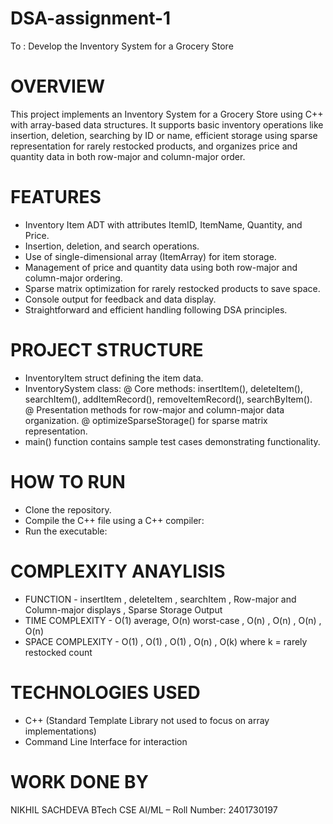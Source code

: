 # DSA-assignment-1
To : Develop the Inventory System for a Grocery  Store

# OVERVIEW

This project implements an Inventory System for a Grocery Store using C++ with array-based data structures. It supports basic inventory operations like insertion, deletion, searching by ID or name, efficient storage using sparse representation for rarely restocked products, and organizes price and quantity data in both row-major and column-major order.

# FEATURES

* Inventory Item ADT with attributes ItemID, ItemName, Quantity, and Price.
* Insertion, deletion, and search operations.
* Use of single-dimensional array (ItemArray) for item storage.
* Management of price and quantity data using both row-major and column-major ordering.
* Sparse matrix optimization for rarely restocked products to save space.
* Console output for feedback and data display.
* Straightforward and efficient handling following DSA principles.

# PROJECT  STRUCTURE


* InventoryItem struct defining the item data.
* InventorySystem class:
       @ Core methods: insertItem(), deleteItem(), searchItem(), addItemRecord(), removeItemRecord(), searchByItem().   
       @ Presentation methods for row-major and column-major data organization.
       @ optimizeSparseStorage() for sparse matrix representation.
* main() function contains sample test cases demonstrating functionality.

# HOW TO RUN 


* Clone the repository.
* Compile the C++ file using a C++ compiler:
* Run the executable:

# COMPLEXITY ANAYLISIS

* FUNCTION - insertItem , deleteItem , searchItem , Row-major and Column-major displays , Sparse Storage Output
* TIME COMPLEXITY - O(1) average, O(n) worst-case ,  O(n) ,  O(n) ,  O(n) ,  O(n)
* SPACE COMPLEXITY - O(1) , O(1) , O(1) , O(n) , O(k) where k = rarely restocked count

# TECHNOLOGIES USED 

* C++ (Standard Template Library not used to focus on array implementations)
* Command Line Interface for interaction

# WORK DONE BY
NIKHIL  SACHDEVA 
BTech CSE AI/ML – Roll Number: 2401730197
